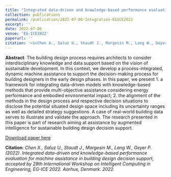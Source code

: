 ```yaml
---
title: "Integrated data-driven and knowledge-based performance evaluation for machine assistance in building design decision support"
collection: publications
permalink: /publication/2022-07-06-Integration-EGICE2022
excerpt: ''
date: 2022-07-06
venue: 'EG-ICE2022'
paperurl: ''
citation: '<i>Chen X., Saluz U., Staudt J., Margesin M., Lang W., Geyer P. (2022). Integrated data-driven and knowledge-based performance evaluation for machine assistance in building design decision support, accepted by 29th International Workshop on Intelligent Computing in Engineering, EG-ICE 2022. Aarhus, Denmark. 2022.</i>'
---
```


**Abstract**: The building design process requires architects to consider interdisciplinary knowledge and data support based on the vision of sustainable development. In this context, we develop a process-integrated, dynamic machine assistance to support the decision-making process for building designers in the early design phases. In this paper, we present 1. a framework for integrating data-driven models with knowledge-based methods that provide multi-objective assistance considering energy performance and embodied environmental impact; 2. the alignment of the methods in the design process and respective decision situations to disclose the potential situated design space including its uncertainty ranges as well as detailed strategy suggestions. A case of real-world building data serves to illustrate and validate the approach. The research presented in this paper is part of research aiming at assistance by augmented intelligence for sustainable building design decision support.

[Download paper here](https://ebooks.au.dk/aul/catalog/download/455/312/1850-2?inline=1)

**Citation**:<i> Chen X., Saluz U., Staudt J., Margesin M., Lang W., Geyer P. (2022). Integrated data-driven and knowledge-based performance evaluation for machine assistance in building design decision support, accepted by 29th International Workshop on Intelligent Computing in Engineering, EG-ICE 2022. Aarhus, Denmark. 2022.</i>
